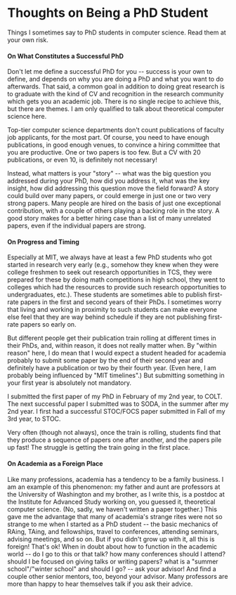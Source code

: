 # Thoughts on Being a PhD Student

Things I sometimes say to PhD students in computer science. Read them at your own risk.

#### On What Constitutes a Successful PhD
Don't let me define a successful PhD for you -- success is your own to define, and depends on why you are doing a PhD and what you want to do afterwards. That said, a common goal in addition to doing great research is to graduate with the kind of CV and recognition in the research community which gets you an academic job. There is no single recipe to achieve this, but there are themes. I am only qualified to talk about theoretical computer science here.

Top-tier computer science departments don't count publications of faculty job applicants, for the most part. Of course, you need to have enough publications, in good enough venues, to convince a hiring committee that you are productive. One or two papers is too few. But a CV with 20 publications, or even 10, is definitely not necessary!

Instead, what matters is your "story" -- what was the big question you addressed during your PhD, how did you address it, what was the key insight, how did addressing this question move the field forward? A story could build over many papers, or could emerge in just one or two very strong papers. Many people are hired on the basis of just one exceptional contribution, with a couple of others playing a backing role in the story. A good story makes for a better hiring case than a list of many unrelated papers, even if the individual papers are strong.

#### On Progress and Timing
Especially at MIT, we always have at least a few PhD students who got started in research very early (e.g., somehow they knew when they were college freshmen to seek out research opportunities in TCS, they were prepared for these by doing math competitions in high school, they went to colleges which had the resources to provide such research opportunities to undergraduates, etc.). These students are sometimes able to publish first-rate papers in the first and second years of their PhDs. I sometimes worry that living and working in proximity to such students can make everyone else feel that they are way behind schedule if they are not publishing first-rate papers so early on.

But different people get their publication train rolling at different times in their PhDs, and, within reason, it does not really matter when. By "within reason" here, I do mean that I would expect a student headed for academia probably to submit some paper by the end of their second year and definitely have a publication or two by their fourth year. (Even here, I am probably being influenced by "MIT timelines".) But submitting something in your first year is absolutely not mandatory.

I submitted the first paper of my PhD in February of my 2nd year, to COLT. The next successful paper I submitted was to SODA, in the summer after my 2nd year. I first had a successful STOC/FOCS paper submitted in Fall of my 3rd year, to STOC.

Very often (though not always), once the train is rolling, students find that they produce a sequence of papers one after another, and the papers pile up fast! The struggle is getting the train going in the first place.

#### On Academia as a Foreign Place
Like many professions, academia has a tendency to be a family business. I am an example of this phenomenon: my father and aunt are professors at the University of Washington and my brother, as I write this, is a postdoc at the Institute for Advanced Study working on, you guessed it, theoretical computer science. (No, sadly, we haven't written a paper together.) This gave me the advantage that many of academia's strange rites were not so strange to me when I started as a PhD student -- the basic mechanics of RAing, TAing, and fellowships, travel to conferences, attending seminars, advising meetings, and so on. But if you didn't grow up with it, all this is foreign! That's ok! When in doubt about how to function in the academic world -- do I go to this or that talk? how many conferences should I attend? should I be focused on giving talks or writing papers? what is a "summer school"/"winter school" and should I go? -- ask your advisor! And find a couple other senior mentors, too, beyond your advisor. Many professors are more than happy to hear themselves talk if you ask their advice.